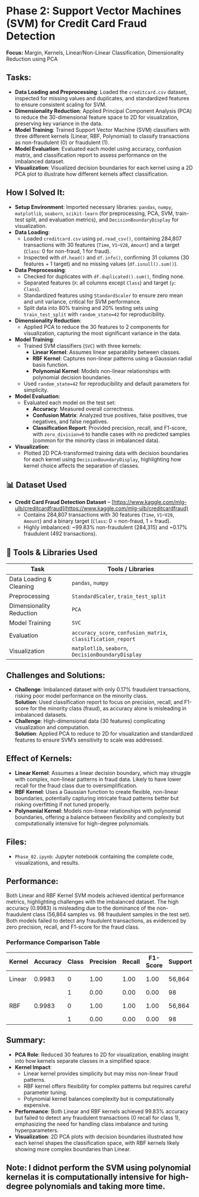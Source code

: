 # Phase 2: Support Vector Machines (SVM) for Credit Card Fraud Detection

**Focus:** Margin, Kernels, Linear/Non-Linear Classification, Dimensionality Reduction using PCA

## Tasks:
- **Data Loading and Preprocessing**: Loaded the `creditcard.csv` dataset, inspected for missing values and duplicates, and standardized features to ensure consistent scaling for SVM.
- **Dimensionality Reduction**: Applied Principal Component Analysis (PCA) to reduce the 30-dimensional feature space to 2D for visualization, preserving key variance in the data.
- **Model Training**: Trained Support Vector Machine (SVM) classifiers with three different kernels (Linear, RBF, Polynomial) to classify transactions as non-fraudulent (0) or fraudulent (1).
- **Model Evaluation**: Evaluated each model using accuracy, confusion matrix, and classification report to assess performance on the imbalanced dataset.
- **Visualization**: Visualized decision boundaries for each kernel using a 2D PCA plot to illustrate how different kernels affect classification.

## How I Solved It:
- **Setup Environment**: Imported necessary libraries: `pandas`, `numpy`, `matplotlib`, `seaborn`, `scikit-learn` (for preprocessing, PCA, SVM, train-test split, and evaluation metrics), and `DecisionBoundaryDisplay` for visualization.
- **Data Loading**:
  - Loaded `creditcard.csv` using `pd.read_csv()`, containing 284,807 transactions with 30 features (`Time`, `V1`–`V28`, `Amount`) and a target (`Class`: 0 for non-fraud, 1 for fraud).
  - Inspected with `df.head()` and `df.info()`, confirming 31 columns (30 features + 1 target) and no missing values (`df.isnull().sum()`).
- **Data Preprocessing**:
  - Checked for duplicates with `df.duplicated().sum()`, finding none.
  - Separated features (`X`: all columns except `Class`) and target (`y`: `Class`).
  - Standardized features using `StandardScaler` to ensure zero mean and unit variance, critical for SVM performance.
  - Split data into 80% training and 20% testing sets using `train_test_split` with `random_state=42` for reproducibility.
- **Dimensionality Reduction**:
  - Applied PCA to reduce the 30 features to 2 components for visualization, capturing the most significant variance in the data.
- **Model Training**:
  - Trained SVM classifiers (`SVC`) with three kernels:
    - **Linear Kernel**: Assumes linear separability between classes.
    - **RBF Kernel**: Captures non-linear patterns using a Gaussian radial basis function.
    - **Polynomial Kernel**: Models non-linear relationships with polynomial decision boundaries.
  - Used `random_state=42` for reproducibility and default parameters for simplicity.
- **Model Evaluation**:
  - Evaluated each model on the test set:
    - **Accuracy**: Measured overall correctness.
    - **Confusion Matrix**: Analyzed true positives, false positives, true negatives, and false negatives.
    - **Classification Report**: Provided precision, recall, and F1-score, with `zero_division=0` to handle cases with no predicted samples (common for the minority class in imbalanced data).
- **Visualization**:
  - Plotted 2D PCA-transformed training data with decision boundaries for each kernel using `DecisionBoundaryDisplay`, highlighting how kernel choice affects the separation of classes.

## 📊 Dataset Used
- **Credit Card Fraud Detection Dataset** –  [https://www.kaggle.com/mlg-ulb/creditcardfraud](https://www.kaggle.com/mlg-ulb/creditcardfraud)  
  - Contains 284,807 transactions with 30 features (`Time`, `V1`–`V28`, `Amount`) and a binary target (`Class`: 0 = non-fraud, 1 = fraud).
  - Highly imbalanced: ~99.83% non-fraudulent (284,315) and ~0.17% fraudulent (492 transactions).

## 🧰 Tools & Libraries Used
| Task                     | Tools / Libraries                          |
|--------------------------|--------------------------------------------|
| Data Loading & Cleaning  | `pandas`, `numpy`                          |
| Preprocessing            | `StandardScaler`, `train_test_split`       |
| Dimensionality Reduction | `PCA`                                      |
| Model Training           | `SVC`                                      |
| Evaluation               | `accuracy_score`, `confusion_matrix`, `classification_report` |
| Visualization            | `matplotlib`, `seaborn`, `DecisionBoundaryDisplay` |

## Challenges and Solutions:
- **Challenge**: Imbalanced dataset with only 0.17% fraudulent transactions, risking poor model performance on the minority class.  
  **Solution**: Used classification report to focus on precision, recall, and F1-score for the minority class (fraud), as accuracy alone is misleading in imbalanced datasets.
- **Challenge**: High-dimensional data (30 features) complicating visualization and computation.  
  **Solution**: Applied PCA to reduce to 2D for visualization and standardized features to ensure SVM’s sensitivity to scale was addressed.

## Effect of Kernels:
- **Linear Kernel**: Assumes a linear decision boundary, which may struggle with complex, non-linear patterns in fraud data. Likely to have lower recall for the fraud class due to oversimplification.
- **RBF Kernel**: Uses a Gaussian function to create flexible, non-linear boundaries, potentially capturing intricate fraud patterns better but risking overfitting if not tuned properly.
- **Polynomial Kernel**: Models non-linear relationships with polynomial boundaries, offering a balance between flexibility and complexity but computationally intensive for high-degree polynomials.

## Files:
- `Phase_02.ipynb`: Jupyter notebook containing the complete code, visualizations, and results.

## Performance:
Both Linear and RBF Kernel SVM models achieved identical performance metrics, highlighting challenges with the imbalanced dataset. The high accuracy (0.9983) is misleading due to the dominance of the non-fraudulent class (56,864 samples vs. 98 fraudulent samples in the test set). Both models failed to detect any fraudulent transactions, as evidenced by zero precision, recall, and F1-score for the fraud class.

### Performance Comparison Table
| Kernel   | Accuracy | Class | Precision | Recall | F1-Score | Support | Confusion Matrix  |
|----------|----------|-------|-----------|--------|----------|---------|-----------------------------------|
| Linear   | 0.9983   | 0     | 1.00      | 1.00   | 1.00     | 56,864  | [56864, 0, 98, 0]                |
|          |          | 1     | 0.00      | 0.00   | 0.00     | 98      |                                   |
| RBF      | 0.9983   | 0     | 1.00      | 1.00   | 1.00     | 56,864  | [56864, 0, 98, 0]                |
|          |          | 1     | 0.00      | 0.00   | 0.00     | 98      |                                   |

## Summary:
- **PCA Role**: Reduced 30 features to 2D for visualization, enabling insight into how kernels separate classes in a simplified space.
- **Kernel Impact**: 
  - Linear kernel provides simplicity but may miss non-linear fraud patterns.
  - RBF kernel offers flexibility for complex patterns but requires careful parameter tuning.
  - Polynomial kernel balances complexity but is computationally expensive.
- **Performance**: Both Linear and RBF kernels achieved 99.83% accuracy but failed to detect any fraudulent transactions (0 recall for class 1), emphasizing the need for handling class imbalance and tuning hyperparameters.
- **Visualization**: 2D PCA plots with decision boundaries illustrated how each kernel shapes the classification space, with RBF kernels likely showing more complex boundaries than Linear.

## Note: I didnot perform the SVM using polynomial kernelas it is computationally intensive for high-degree polynomials and taking more time.
